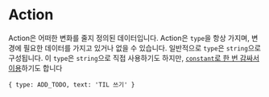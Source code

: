 # Action

Action은 어떠한 변화를 줄지 정의된 데이터입니다. Action은 `type`을 항상 가지며, 변경에 필요한 데이터를 가지고 있거나 없을 수 있습니다. 일반적으로 `type`은 `string`으로 구성됩니다. 이 `type`은 `string`으로 직접 사용하기도 하지만, [`constant`로 한 번 감싸서 이용](http://redux.js.org/docs/recipes/ReducingBoilerplate.html#actions)하기도 합니다

```
{ type: ADD_TODO, text: 'TIL 쓰기' }
```
